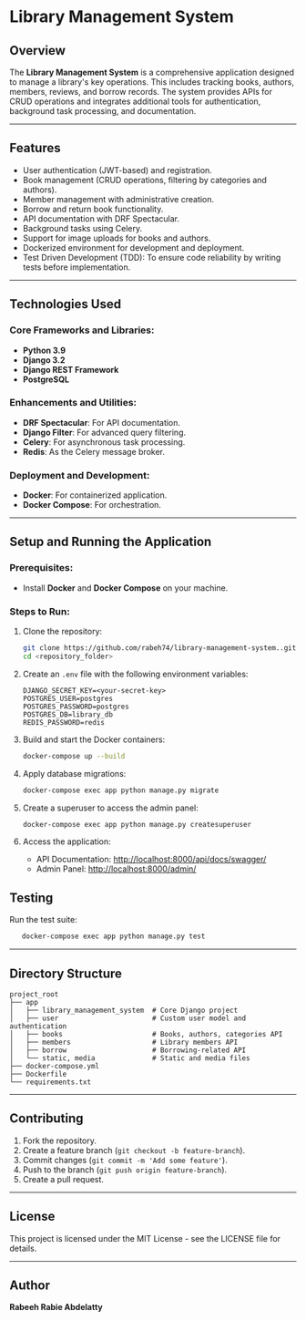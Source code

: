 # Library Management System

## Overview
The **Library Management System** is a comprehensive application designed to manage a library's key operations. This includes tracking books, authors, members, reviews, and borrow records. The system provides APIs for CRUD operations and integrates additional tools for authentication, background task processing, and documentation.

---

## Features
- User authentication (JWT-based) and registration.
- Book management (CRUD operations, filtering by categories and authors).
- Member management with administrative creation.
- Borrow and return book functionality.
- API documentation with DRF Spectacular.
- Background tasks using Celery.
- Support for image uploads for books and authors.
- Dockerized environment for development and deployment.
- Test Driven Development (TDD): To ensure code reliability by writing tests before implementation.

---

## Technologies Used

### Core Frameworks and Libraries:
- **Python 3.9**
- **Django 3.2**
- **Django REST Framework**
- **PostgreSQL**

### Enhancements and Utilities:
- **DRF Spectacular**: For API documentation.
- **Django Filter**: For advanced query filtering.
- **Celery**: For asynchronous task processing.
- **Redis**: As the Celery message broker.

### Deployment and Development:
- **Docker**: For containerized application.
- **Docker Compose**: For orchestration.

---

## Setup and Running the Application

### Prerequisites:
- Install **Docker** and **Docker Compose** on your machine.

### Steps to Run:
1. Clone the repository:
   ```bash
   git clone https://github.com/rabeh74/library-management-system..git
   cd <repository_folder>
   ```

2. Create an `.env` file with the following environment variables:
   ```env
   DJANGO_SECRET_KEY=<your-secret-key>
   POSTGRES_USER=postgres
   POSTGRES_PASSWORD=postgres
   POSTGRES_DB=library_db
   REDIS_PASSWORD=redis
   ```

3. Build and start the Docker containers:
   ```bash
   docker-compose up --build
   ```

4. Apply database migrations:
   ```bash
   docker-compose exec app python manage.py migrate
   ```

5. Create a superuser to access the admin panel:
   ```bash
   docker-compose exec app python manage.py createsuperuser
   ```

6. Access the application:
   - API Documentation: [http://localhost:8000/api/docs/swagger/](http://localhost:8000/api/docs/swagger/)
   - Admin Panel: [http://localhost:8000/admin/](http://localhost:8000/admin/)


## Testing
Run the test suite:
```bash
   docker-compose exec app python manage.py test
```

---

## Directory Structure
```
project_root
├── app
│   ├── library_management_system  # Core Django project
│   ├── user                       # Custom user model and authentication
│   ├── books                      # Books, authors, categories API
│   ├── members                    # Library members API
│   ├── borrow                     # Borrowing-related API
│   └── static, media              # Static and media files
├── docker-compose.yml
├── Dockerfile
└── requirements.txt
```

---

## Contributing
1. Fork the repository.
2. Create a feature branch (`git checkout -b feature-branch`).
3. Commit changes (`git commit -m 'Add some feature'`).
4. Push to the branch (`git push origin feature-branch`).
5. Create a pull request.

---

## License
This project is licensed under the MIT License - see the LICENSE file for details.

---

## Author
**Rabeeh Rabie Abdelatty**

